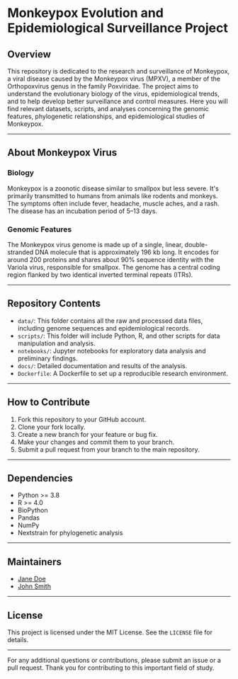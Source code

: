 <!DOCTYPE html>
<html>
<head>
    <title>Monkeypox Evolution and Epidemiological Surveillance Project</title>
</head>
<body>

<h1>Monkeypox Evolution and Epidemiological Surveillance Project</h1>

<h2>Overview</h2>
<p>This repository is dedicated to the research and surveillance of Monkeypox, a viral disease caused by the Monkeypox virus (MPXV), a member of the Orthopoxvirus genus in the family Poxviridae. The project aims to understand the evolutionary biology of the virus, epidemiological trends, and to help develop better surveillance and control measures. Here you will find relevant datasets, scripts, and analyses concerning the genomic features, phylogenetic relationships, and epidemiological studies of Monkeypox.</p>

<hr>

<h2>About Monkeypox Virus</h2>

<h3>Biology</h3>
<p>Monkeypox is a zoonotic disease similar to smallpox but less severe. It's primarily transmitted to humans from animals like rodents and monkeys. The symptoms often include fever, headache, muscle aches, and a rash. The disease has an incubation period of 5–13 days.</p>

<h3>Genomic Features</h3>
<p>The Monkeypox virus genome is made up of a single, linear, double-stranded DNA molecule that is approximately 196 kb long. It encodes for around 200 proteins and shares about 90% sequence identity with the Variola virus, responsible for smallpox. The genome has a central coding region flanked by two identical inverted terminal repeats (ITRs).</p>

<hr>

<h2>Repository Contents</h2>
<ul>
    <li><code>data/</code>: This folder contains all the raw and processed data files, including genome sequences and epidemiological records.</li>
    <li><code>scripts/</code>: This folder will include Python, R, and other scripts for data manipulation and analysis.</li>
    <li><code>notebooks/</code>: Jupyter notebooks for exploratory data analysis and preliminary findings.</li>
    <li><code>docs/</code>: Detailed documentation and results of the analysis.</li>
    <li><code>Dockerfile</code>: A Dockerfile to set up a reproducible research environment.</li>
</ul>

<hr>

<h2>How to Contribute</h2>
<ol>
    <li>Fork this repository to your GitHub account.</li>
    <li>Clone your fork locally.</li>
    <li>Create a new branch for your feature or bug fix.</li>
    <li>Make your changes and commit them to your branch.</li>
    <li>Submit a pull request from your branch to the main repository.</li>
</ol>

<hr>

<h2>Dependencies</h2>
<ul>
    <li>Python >= 3.8</li>
    <li>R >= 4.0</li>
    <li>BioPython</li>
    <li>Pandas</li>
    <li>NumPy</li>
    <li>Nextstrain for phylogenetic analysis</li>
</ul>

<hr>

<h2>Maintainers</h2>
<ul>
    <li><a href="mailto:janedoe@email.com">Jane Doe</a></li>
    <li><a href="mailto:johnsmith@email.com">John Smith</a></li>
</ul>

<hr>

<h2>License</h2>
<p>This project is licensed under the MIT License. See the <code>LICENSE</code> file for details.</p>

<hr>

<p>For any additional questions or contributions, please submit an issue or a pull request. Thank you for contributing to this important field of study.</p>

</body>
</html>
